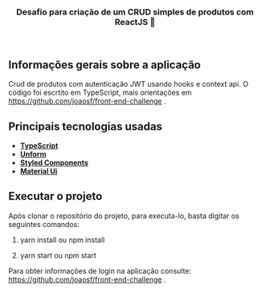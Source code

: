 
<h3 align="center">
  Desafio para criação de um CRUD simples de produtos com ReactJS 🚀
</h3>

<br>


## Informações gerais sobre a aplicação

Crud de produtos com autenticação JWT usando hooks e context api. O código foi escrtito em TypeScript, mais orientações em https://github.com/joaosf/front-end-challenge .
## Principais tecnologias usadas

- **[TypeScript](https://www.typescriptlang.org/)**
- **[Unform](https://unform.dev/guides/basic-form)**
- **[Styled Components](https://styled-components.com/)**
- **[Material Ui](https://material-ui.com/pt/)**

## Executar o projeto
Após clonar o repositório do projeto, para executa-lo, basta digitar os seguintes comandos:

1. yarn install ou npm install

2. yarn start ou npm start

Para obter informações de login na aplicação consulte:  https://github.com/joaosf/front-end-challenge .
